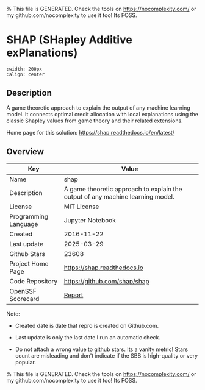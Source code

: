 
% This file is GENERATED. Check the tools on https://nocomplexity.com/ or my github.com/nocomplexity to use it too! Its FOSS. 

# SHAP (SHapley Additive exPlanations)


```{image} https://raw.githubusercontent.com/shap/shap/master/docs/artwork/shap_header.svg 
:width: 200px 
:align: center 
```

## Description 

A game theoretic approach to explain the output of any machine learning model. It connects optimal credit allocation with local explanations using the classic Shapley values from game theory and their related extensions.

Home page for this solution: https://shap.readthedocs.io/en/latest/ 

## Overview 

| Key | Value |
| --- | --- |
| Name | shap |
| Description | A game theoretic approach to explain the output of any machine learning model. |
| License | MIT License |
| Programming Language | Jupyter Notebook |
| Created | 2016-11-22 |
| Last update | 2025-03-29 |
| Github Stars | 23608 |
| Project Home Page | https://shap.readthedocs.io |
| Code Repository | https://github.com/shap/shap |
| OpenSSF Scorecard | [Report](https://securityscorecards.dev/viewer/?uri=github.com/shap/shap) |

Note:
 - Created date is date that repro is created on Github.com. 

- Last update is only the last date I run an automatic check. 

- Do not attach a wrong value to github stars. Its a vanity metric! Stars count are misleading and 
don't indicate if the SBB is high-quality or very popular.

% This file is GENERATED. Check the tools on https://nocomplexity.com/ or my github.com/nocomplexity to use it too! Its FOSS. 

